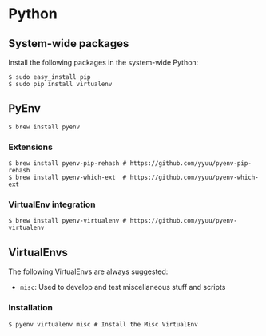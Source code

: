 # Python

## System-wide packages

Install the following packages in the system-wide Python:
```ShellSession
$ sudo easy_install pip
$ sudo pip install virtualenv
```

## PyEnv

```ShellSession
$ brew install pyenv
```

### Extensions

```ShellSession
$ brew install pyenv-pip-rehash # https://github.com/yyuu/pyenv-pip-rehash
$ brew install pyenv-which-ext  # https://github.com/yyuu/pyenv-which-ext
```

### VirtualEnv integration

```ShellSession
$ brew install pyenv-virtualenv # https://github.com/yyuu/pyenv-virtualenv
```

## VirtualEnvs

The following VirtualEnvs are always suggested:
* `misc`: Used to develop and test miscellaneous stuff and scripts

### Installation

```ShellSession
$ pyenv virtualenv misc # Install the Misc VirtualEnv
```
